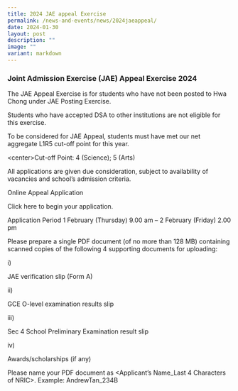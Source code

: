 ```yaml
---
title: 2024 JAE appeal Exercise
permalink: /news-and-events/news/2024jaeappeal/
date: 2024-01-30
layout: post
description: ""
image: ""
variant: markdown
---
```

<h3>Joint Admission Exercise (JAE) Appeal Exercise 2024</h3>
<p>The JAE Appeal Exercise is for students who have not been posted to Hwa
Chong under JAE Posting Exercise.</p>
<p>Students who have accepted DSA to other institutions are not eligible
for this exercise.</p>
<p>To be considered for JAE Appeal, students must have met our net aggregate
L1R5 cut-off point for this year.</p>
<p>&lt;center&gt;Cut-off Point: 4 (Science); 5 (Arts)</p>
<p>All applications are given due consideration, subject to availability
of vacancies and school’s admission criteria.</p>
<p>Online Appeal Application</p>
<p>Click here to begin your application.</p>
<p>Application Period 1 February (Thursday) 9.00 am – 2 February (Friday)
2.00 pm</p>
<p>Please prepare a single PDF document (of no more than 128 MB) containing
scanned copies of the following 4 supporting documents for uploading:</p>
<p>i)</p>
<p>JAE verification slip (Form A)</p>
<p>ii)</p>
<p>GCE O-level examination results slip</p>
<p>iii)</p>
<p>Sec 4 School Preliminary Examination result slip</p>
<p>iv)</p>
<p>Awards/scholarships (if any)</p>
<p>Please name your PDF document as &lt;Applicant’s Name_Last 4 Characters
of NRIC&gt;. Example: AndrewTan_234B</p>
<p></p>